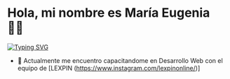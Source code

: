 <h1>Hola, mi nombre es María Eugenia 🙋‍♀️</h1>

[![Typing SVG](https://readme-typing-svg.demolab.com?font=Fira+Code&pause=1000&color=1BC71B&random=false&width=435&lines=%C2%A1Hola!+mi+nombre+es+Mar%C3%ADa+Eugenia+%F0%9F%99%8B%E2%80%8D%E2%99%80%EF%B8%8F;Bienvenido+a+mi+perfil+%F0%9F%A4%96%E2%9C%A8%F0%9F%92%BB%E2%98%95%F0%9F%91%BD)](https://git.io/typing-svg)


- 🌱 Actualmente me encuentro capacitandome en Desarrollo Web con el equipo de [LEXPIN (https://www.instagram.com/lexpinonline/)]

  
